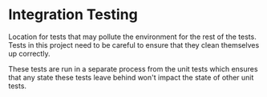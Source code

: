# Integration Testing

Location for tests that may pollute the environment for the rest of the tests.
Tests in this project need to be careful to ensure that they clean themselves up correctly.

These tests are run in a separate process from the unit tests which ensures that any state
these tests leave behind won't impact the state of other unit tests.